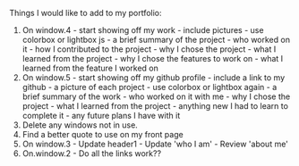 Things I would like to add to my portfolio:

1. On window.4 - start showing off my work
               - include pictures
                  - use colorbox or lightbox js
               - a brief summary of the project
                  - who worked on it
               - how I contributed to the project
                  - why I chose the project
                      - what I learned from the project
                  - why I chose the features to work on
                      - what I learned from the feature I worked on
2. On window.5 - start showing off my github profile
               - include a link to my github
               - a picture of each project
                  - use colorbox or lightbox again
               - a brief summary of the work
                  - who worked on it with me
               - why I chose the project
                  - what I learned from the project
                  - anything new I had to learn to complete it
                  - any future plans I have with it
3. Delete any windows not in use.
4. Find a better quote to use on my front page
5. On window.3 - Update header1
               - Update 'who I am'
               - Review 'about me'
6. On.window.2 - Do all the links work??